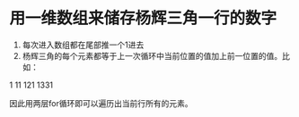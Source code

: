 # 用一维数组来储存杨辉三角一行的数字
1. 每次进入数组都在尾部推一个1进去
2. 杨辉三角的每个元素都等于上一次循环中当前位置的值加上前一位置的值。比如：

1
11
121
1331

因此用两层for循环即可以遍历出当前行所有的元素。
